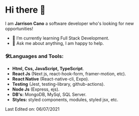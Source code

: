 
# Hi there 👋 
I am **Jarrison Cano** a software developer who's looking for new opportunities!
- 🌱 I’m currently learning Full Stack Development.
- 💬 Ask me about anything, I am happy to help.

### 🛠️Languages and Tools:
* **Html, Css, JavaScript, TypeScript**.
* **React Js** (Next js, react-hook-form, framer-motion, etc).
* **React Native** (React-native-cli, Expo).
* **Testing** (Jest, testing-library, github-actions).
* **Node Js** (Express, ejs).
* **DB's:** MongoDB, MySql, SQL Server.
* **Styles:** styled components, modules, styled jsx, etc.

Last Edited on: 06/07/2021
